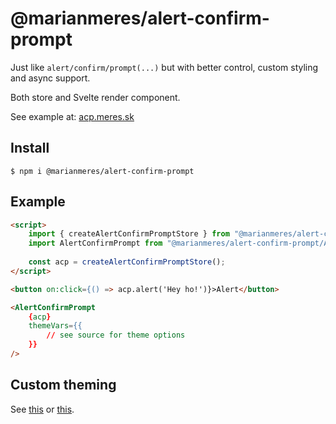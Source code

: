 # @marianmeres/alert-confirm-prompt

Just like `alert/confirm/prompt(...)` but with better control, custom styling and async support.

Both store and Svelte render component. 

See example at: [acp.meres.sk](https://acp.meres.sk/)

## Install
```shell
$ npm i @marianmeres/alert-confirm-prompt
```

## Example

```html
<script>
    import { createAlertConfirmPromptStore } from "@marianmeres/alert-confirm-prompt";
    import AlertConfirmPrompt from "@marianmeres/alert-confirm-prompt/AlertConfirmPrompt.svelte";
    
    const acp = createAlertConfirmPromptStore();
</script>

<button on:click={() => acp.alert('Hey ho!')}>Alert</button>

<AlertConfirmPrompt 
    {acp}
    themeVars={{
        // see source for theme options
    }}
/>
```

## Custom theming

See [this](https://github.com/marianmeres/alert-confirm-prompt/blob/master/src/lib/svelte/AlertConfirmPrompt.svelte) 
or [this](https://github.com/marianmeres/alert-confirm-prompt/blob/master/src/routes/%2Bpage.svelte).
